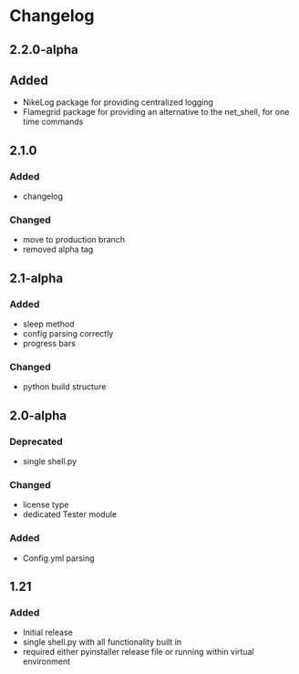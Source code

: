 # Changelog

## 2.2.0-alpha
## Added
- NikeLog package for providing centralized logging
- Flamegrid package for providing an alternative to the net_shell, for one time commands

## 2.1.0
### Added
- changelog

### Changed
- move to production branch
- removed alpha tag

## 2.1-alpha

### Added
- sleep method
- config parsing correctly
- progress bars

### Changed
- python build structure

## 2.0-alpha

### Deprecated
- single shell.py

### Changed
- license type
- dedicated Tester module

### Added
- Config.yml parsing

## 1.21

### Added
- Initial release
- single shell.py with all functionality built in
- required either pyinstaller release file or running within virtual environment